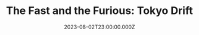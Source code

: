 ---
title: "The Fast and the Furious: Tokyo Drift"
year: 2006
date: 2023-08-02T23:00:00.000Z
permalink: /almanac/movies/2023-08-03-the-fast-and-the-furious-tokyo-drift/index.html
link: https://boxd.it/4DzPOJ
---